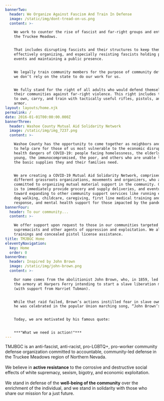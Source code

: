 ```yaml
---
bannerTwo:
  header: We Organize Against Fascism And Train In Defense
  image: /static/img/dont-tread-on-us.png
  content: >-

    We work to counter the rise of fascist and far-right groups and entities in
    the Truckee Meadows.


    That includes disrupting fascists and their structures to keep them from
    effectively organizing, and especially resisting fascists holding public
    events and maintaining a public presence.


    We legally train community members for the purpose of community defense, and
    we don’t rely on the state to do our work for us.


    We fully stand for the right of all adults who would defend themselves and
    their communities against far-right violence. This right includes the right
    to own, carry, and train with tactically useful rifles, pistols, and body
    armor.
layout: layouts/home.njk
permalink: /
date: 2016-01-01T00:00:00.000Z
bannerThree:
  header: Washoe County Mutual Aid Solidarity Network
  image: /static/img/img_7237.png
  content: >-

    Washoe County has the opportunity to come together as neighbors and friends
    to help care for those of us most vulnerable to the economic disruption and
    health dangers of COVID-19: people facing homelessness, the elderly, the
    young, the immunocompromised, the poor, and others who are unable to restock
    the basic supplies they and their families need.


    We are creating a COVID-19 Mutual Aid Solidarity Network, comprised of
    different grassroots organizations, movements and organizers, who are
    committed to organizing mutual material support in the community. Our goal
    is to immediately provide grocery and supply deliveries, and eventually work
    toward expanding to other community support services like running errands,
    dog walking, childcare, caregiving, first line medical training and
    response, and mental health support for those impacted by the pandemic.
bannerFour:
  header: To our community...
  content: >-

    We offer support upon request to those in our communities targeted by white
    supremacists and other agents of oppression and exploitation. We also offer
    trainings and concealed pistol license assistance.
title: TMJBGC Home
eleventyNavigation:
  key: Home
  order: 0
bannerOne:
  header: Inspired by John Brown
  image: /static/img/john-brown.png
  content: >-

    Our name comes from the abolitionist John Brown, who, in 1859, led a raid on
    the armory at Harpers Ferry intending to start a slave liberation movement
    (with support from Harriet Tubman).


    While that raid failed, Brown’s actions instilled fear in slave owners, and
    he was celebrated in the popular Union marching song, “John Brown’s Body.”


    Today, we are motivated by his famous quote: 


    ***"What we need is action!"***
---
```


TMJBGC is an anti-fascist, anti-racist, pro-LGBTQ+, pro-worker community defense organization committed to accountable, community-led defense in the Truckee Meadows region of Northern Nevada.<br /><br />We believe in **active resistance** to the corrosive and destructive social effects of white supremacy, sexism, bigotry, and economic exploitation.<br /><br />We stand in defense of the **well-being of the community** over the enrichment of the individual, and we stand in solidarity with those who share our mission for a just future.
